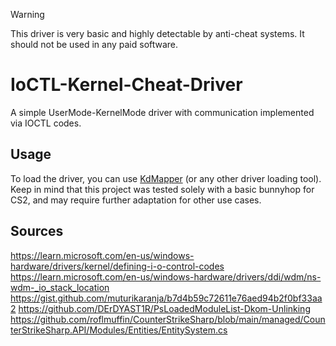 > [!WARNING]
> This driver is very basic and highly detectable by anti-cheat systems. It should not be used in any paid software.

# IoCTL-Kernel-Cheat-Driver

A simple UserMode-KernelMode driver with communication implemented via IOCTL codes.

## Usage

To load the driver, you can use [KdMapper](https://github.com/TheCruZ/kdmapper) (or any other driver loading tool). Keep in mind that this project was tested solely with a basic bunnyhop for CS2, and may require further adaptation for other use cases.

## Sources

https://learn.microsoft.com/en-us/windows-hardware/drivers/kernel/defining-i-o-control-codes 
https://learn.microsoft.com/en-us/windows-hardware/drivers/ddi/wdm/ns-wdm-_io_stack_location
https://gist.github.com/muturikaranja/b7d4b59c72611e76aed94b2f0bf33aa2
https://github.com/DErDYAST1R/PsLoadedModuleList-Dkom-Unlinking
https://github.com/roflmuffin/CounterStrikeSharp/blob/main/managed/CounterStrikeSharp.API/Modules/Entities/EntitySystem.cs
